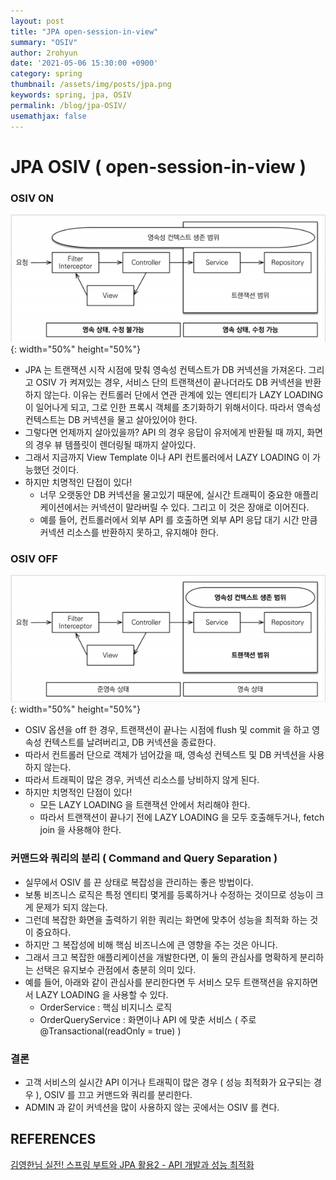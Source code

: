 ```yaml
---
layout: post
title: "JPA open-session-in-view"
summary: "OSIV"
author: 2rohyun
date: '2021-05-06 15:30:00 +0900'
category: spring
thumbnail: /assets/img/posts/jpa.png
keywords: spring, jpa, OSIV
permalink: /blog/jpa-OSIV/
usemathjax: false
---
```


# JPA OSIV ( open-session-in-view )

### OSIV ON
 ![osivon](/assets/img/posts/osivon.png){: width="50%" height="50%"}

  - JPA 는 트랜잭션 시작 시점에 맞춰 영속성 컨텍스트가 DB 커넥션을 가져온다. 그리고 OSIV 가 켜져있는 경우, 서비스 단의 트랜잭션이 끝나더라도 DB 커넥션을 반환하지 않는다. 이유는 컨트롤러 단에서 연관 관계에 있는 엔티티가 LAZY LOADING 이 일어나게 되고, 그로 인한 프록시 객체를 초기화하기 위해서이다. 따라서 영속성 컨텍스트는 DB 커넥션을 물고 살아있어야 한다. 
  - 그렇다면 언제까지 살아있을까? API 의 경우 응답이 유저에게 반환될 때 까지, 화면의 경우 뷰 템플릿이 렌더링될 때까지 살아있다.
  - 그래서 지금까지 View Template 이나 API 컨트롤러에서 LAZY LOADING 이 가능했던 것이다.
  - 하지만 치명적인 단접이 있다! 
    - 너무 오랫동안 DB 커넥션을 물고있기 때문에, 실시간 트래픽이 중요한 애플리케이션에서는 커넥션이 말라버릴 수 있다. 그리고 이 것은 장애로 이어진다.
    - 예를 들어, 컨트롤러에서 외부 API 를 호출하면 외부 API 응답 대기 시간 만큼 커넥션 리소스를 반환하지 못하고, 유지해야 한다.

### OSIV OFF
 ![osivoff](/assets/img/posts/osivoff.png){: width="50%" height="50%"}
  
  - OSIV 옵션을 off 한 경우, 트랜잭션이 끝나는 시점에 flush 및 commit 을 하고 영속성 컨텍스트를 날려버리고, DB 커넥션을 종료한다.
  - 따라서 컨트롤러 단으로 객체가 넘어갔을 때, 영속성 컨텍스트 및 DB 커넥션을 사용하지 않는다.
  - 따라서 트래픽이 많은 경우, 커넥션 리소스를 낭비하지 않게 된다.
  - 하지만 치명적인 단점이 있다!
    - 모든 LAZY LOADING 을 트랜잭션 안에서 처리해야 한다.
    - 따라서 트랜잭션이 끝나기 전에 LAZY LOADING 을 모두 호출해두거나, fetch join 을 사용해야 한다.

### 커맨드와 쿼리의 분리 ( Command and Query Separation )
  - 실무에서 OSIV 를 끈 상태로 복잡성을 관리하는 좋은 방법이다.
  - 보통 비즈니스 로직은 특정 엔티티 몇게를 등록하거나 수정하는 것이므로 성능이 크게 문제가 되지 않는다.
  - 그런데 복잡한 화면을 출력하기 위한 쿼리는 화면에 맞추어 성능을 최적화 하는 것이 중요하다. 
  - 하지만 그 복잡성에 비해 핵심 비즈니스에 큰 영향을 주는 것은 아니다.
  - 그래서 크고 복잡한 애플리케이션을 개발한다면, 이 둘의 관심사를 명확하게 분리하는 선택은 유지보수 관점에서 충분히 의미 있다.
  - 예를 들어, 아래와 같이 관심사를 분리한다면 두 서비스 모두 트랜잭션을 유지하면서 LAZY LOADING 을 사용할 수 있다.
    - OrderService : 핵심 비지니스 로직
    - OrderQueryService : 화면이나 API 에 맞춘 서비스 ( 주로 @Transactional(readOnly = true) )

### 결론
 - 고객 서비스의 실시간 API 이거나 트래픽이 많은 경우 ( 성능 최적화가 요구되는 경우 ), OSIV 를 끄고 커맨드와 쿼리를 분리한다.
 - ADMIN 과 같이 커넥션을 많이 사용하지 않는 곳에서는 OSIV 를 켠다.
 

## REFERENCES
[김영한님 실전! 스프링 부트와 JPA 활용2 - API 개발과 성능 최적화](https://www.inflearn.com/course/%EC%8A%A4%ED%94%84%EB%A7%81%EB%B6%80%ED%8A%B8-JPA-API%EA%B0%9C%EB%B0%9C-%EC%84%B1%EB%8A%A5%EC%B5%9C%EC%A0%81%ED%99%94)



